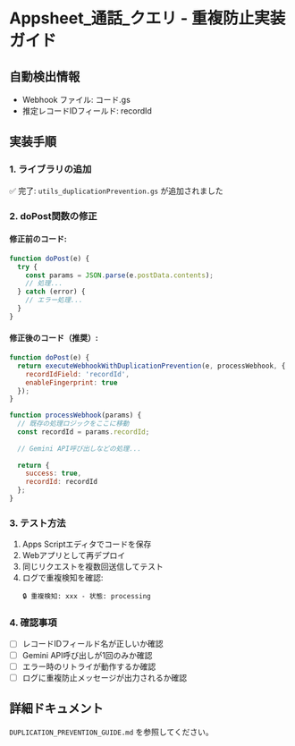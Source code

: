 
# Appsheet_通話_クエリ - 重複防止実装ガイド

## 自動検出情報
- Webhook ファイル: コード.gs
- 推定レコードIDフィールド: recordId

## 実装手順

### 1. ライブラリの追加
✅ 完了: `utils_duplicationPrevention.gs` が追加されました

### 2. doPost関数の修正

#### 修正前のコード:
```javascript
function doPost(e) {
  try {
    const params = JSON.parse(e.postData.contents);
    // 処理...
  } catch (error) {
    // エラー処理...
  }
}
```

#### 修正後のコード（推奨）:
```javascript
function doPost(e) {
  return executeWebhookWithDuplicationPrevention(e, processWebhook, {
    recordIdField: 'recordId',
    enableFingerprint: true
  });
}

function processWebhook(params) {
  // 既存の処理ロジックをここに移動
  const recordId = params.recordId;
  
  // Gemini API呼び出しなどの処理...
  
  return {
    success: true,
    recordId: recordId
  };
}
```

### 3. テスト方法

1. Apps Scriptエディタでコードを保存
2. Webアプリとして再デプロイ
3. 同じリクエストを複数回送信してテスト
4. ログで重複検知を確認:
   ```
   🔒 重複検知: xxx - 状態: processing
   ```

### 4. 確認事項

- [ ] レコードIDフィールド名が正しいか確認
- [ ] Gemini API呼び出しが1回のみか確認  
- [ ] エラー時のリトライが動作するか確認
- [ ] ログに重複防止メッセージが出力されるか確認

## 詳細ドキュメント

`DUPLICATION_PREVENTION_GUIDE.md` を参照してください。
